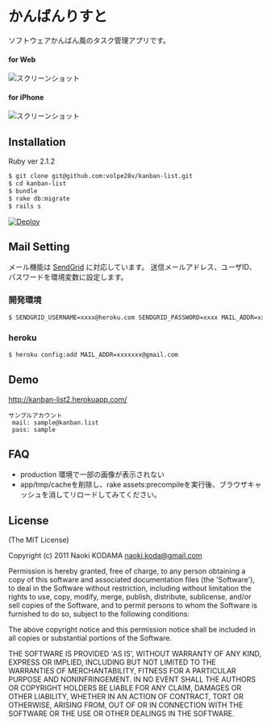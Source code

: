 # かんばんりすと

ソフトウェアかんばん風のタスク管理アプリです。

#### for Web
![スクリーンショット](https://dl.dropboxusercontent.com/u/1215986/kanban-list.png)
#### for iPhone
![スクリーンショット](https://dl.dropboxusercontent.com/u/1215986/kanban-list_iphone.png)

## Installation

Ruby ver 2.1.2

```bash
$ git clone git@github.com:volpe28v/kanban-list.git
$ cd kanban-list
$ bundle
$ rake db:migrate
$ rails s
```

[![Deploy](https://www.herokucdn.com/deploy/button.png)](https://heroku.com/deploy)

## Mail Setting

メール機能は [SendGrid](https://elements.heroku.com/addons/sendgrid) に対応しています。
送信メールアドレス、ユーザID、パスワードを環境変数に設定します。
### 開発環境
```bash
$ SENDGRID_USERNAME=xxxx@heroku.com SENDGRID_PASSWORD=xxxx MAIL_ADDR=xxxxx@xxxxx  rails s
```

### heroku
```bash
$ heroku config:add MAIL_ADDR=xxxxxxx@gmail.com
```
## Demo
http://kanban-list2.herokuapp.com/

```
サンプルアカウント
 mail: sample@kanban.list
 pass: sample
```

## FAQ
- production 環境で一部の画像が表示されない
 - app/tmp/cacheを削除し、rake assets:precompileを実行後、ブラウザキャッシュを消してリロードしてみてください。

## License
(The MIT License)

Copyright (c) 2011 Naoki KODAMA <naoki.koda@gmail.com>

Permission is hereby granted, free of charge, to any person obtaining a copy of this software and associated documentation files (the 'Software'), to deal in the Software without restriction, including without limitation the rights to use, copy, modify, merge, publish, distribute, sublicense, and/or sell copies of the Software, and to permit persons to whom the Software is furnished to do so, subject to the following conditions:

The above copyright notice and this permission notice shall be included in all copies or substantial portions of the Software.

THE SOFTWARE IS PROVIDED 'AS IS', WITHOUT WARRANTY OF ANY KIND, EXPRESS OR IMPLIED, INCLUDING BUT NOT LIMITED TO THE WARRANTIES OF MERCHANTABILITY, FITNESS FOR A PARTICULAR PURPOSE AND NONINFRINGEMENT. IN NO EVENT SHALL THE AUTHORS OR COPYRIGHT HOLDERS BE LIABLE FOR ANY CLAIM, DAMAGES OR OTHER LIABILITY, WHETHER IN AN ACTION OF CONTRACT, TORT OR OTHERWISE, ARISING FROM, OUT OF OR IN CONNECTION WITH THE SOFTWARE OR THE USE OR OTHER DEALINGS IN THE SOFTWARE.

